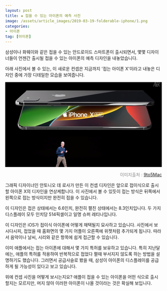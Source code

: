 ```yaml
---  
layout: post  
title: ✚ 접을 수 있는 아이폰의 예측 사진
image: /assets/article_images/2019-03-19-folderable-iphone/1.png
categories:
- 아이폰
tag: [아이폰]
---  
```

<p class="drop-korean">
삼성이나 화웨이와 같은 접을 수 있는 안드로이드 스마트폰이 출시되면서, 몇몇 디자이너들이 언젠간 출시될 접을 수 있는 아이폰의 예측 디자인을 내놓았습니다.

아래 사진에서 볼 수 있는, 이 새로운 컨셉은 지금까지 '접는 아이폰 X'이라고 내놓은 디자인 중에 가장 디테일한 모습을 보여줍니다.
</p>
<div class="markdown-image">
<img src="/assets/article_images/2019-03-19-folderable-iphone/1.png" alt="" align="middle"/><p style="text-align:right;  color:#878787"> 이미지출처 : <a href="https://9to5mac.com/"> 9to5Mac</a></p> </div>

그래픽 디자이너인 안토니오 데 로사가 만든 이 컨셉 디자인은 앞으로 접이식으로 출시할 아이폰 X의 디자인을 연상케합니다. 이 사진에서 볼 수 있듯이 접는 방식은 뒤쪽에서 왼쪽으로 접는 방식이지만 완전히 접을 수 있습니다.

이 디자인은 접은 상태에서는 6.6인치, 완전히 펼친 상태에서는 8.3인치입니다. 두 가지 디스플레이 모두 인치당 514픽셀이고 일명 슈퍼 레티나입니다.

이 디자인은 iOS가 접이식 아이폰에 어떻게 채택될지 묘사하고 있습니다. 사진에서 보시다시피, 접었을 때 홈화면의 몇 가지 어플이 오른쪽에 위젯처럼 추가되게 됩니다. 따라서 음악이나 날씨, 시리와 같은 항목에 쉽게 접근할 수 있습니다.

이미 애플에서는 접는 아이폰에 대해서 몇 가지 특허를 보유하고 있습니다. 특히 지난달에는, 애플의 특허를 적용하여 반복적으로 접었다 펼때 부서지지 않도록 하는 방법을 설명하기도 했습니다. 그러면서 공급사슬로 봤을 때, 삼성이 아이폰의 디스플레이를 공급하게 될 가능성이 있다고 보고 있습니다.

위에 컨셉 사진을 어떻게 보시는지요? 애플이 접을 수 있는 아이폰을 어떤 식으로 출시할지는 모르지만, 머지 않아 이러한 아이폰이 나올 것이라는 것은 확실해 보입니다.
